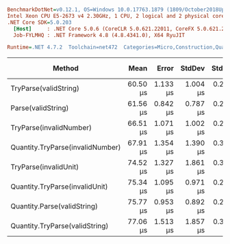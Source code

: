 ``` ini

BenchmarkDotNet=v0.12.1, OS=Windows 10.0.17763.1879 (1809/October2018Update/Redstone5)
Intel Xeon CPU E5-2673 v4 2.30GHz, 1 CPU, 2 logical and 2 physical cores
.NET Core SDK=5.0.203
  [Host]     : .NET Core 5.0.6 (CoreCLR 5.0.621.22011, CoreFX 5.0.621.22011), X64 RyuJIT
  Job-FYLMHQ : .NET Framework 4.8 (4.8.4341.0), X64 RyuJIT

Runtime=.NET 4.7.2  Toolchain=net472  Categories=Micro,Construction,Quantity,String  

```
|                           Method |     Mean |    Error |   StdDev |   StdErr |      Min |      Max |   Median | Ratio | MannWhitney(5%) | RatioSD |  Gen 0 |  Gen 1 | Gen 2 | Allocated |
|--------------------------------- |---------:|---------:|---------:|---------:|---------:|---------:|---------:|------:|---------------- |--------:|-------:|-------:|------:|----------:|
|            TryParse(validString) | 60.50 μs | 1.133 μs | 1.004 μs | 0.268 μs | 58.60 μs | 62.30 μs | 60.78 μs |  0.98 |            Same |    0.02 | 8.0967 | 0.3327 |     - |  52.53 KB |
|               Parse(validString) | 61.56 μs | 0.842 μs | 0.787 μs | 0.203 μs | 60.16 μs | 63.04 μs | 61.51 μs |  1.00 |            Base |    0.00 | 8.0967 | 0.3327 |     - |  52.55 KB |
|          TryParse(invalidNumber) | 66.51 μs | 1.071 μs | 1.002 μs | 0.259 μs | 64.48 μs | 68.38 μs | 66.30 μs |  1.08 |          Slower |    0.02 | 8.0228 | 0.2588 |     - |   52.1 KB |
| Quantity.TryParse(invalidNumber) | 67.91 μs | 1.354 μs | 1.390 μs | 0.337 μs | 66.12 μs | 70.99 μs | 67.90 μs |  1.10 |          Slower |    0.03 | 8.0228 | 0.2588 |     - |   52.1 KB |
|            TryParse(invalidUnit) | 74.52 μs | 1.327 μs | 1.861 μs | 0.358 μs | 71.60 μs | 78.73 μs | 73.96 μs |  1.21 |          Slower |    0.03 | 8.0228 | 0.2588 |     - |  51.92 KB |
|   Quantity.TryParse(invalidUnit) | 75.34 μs | 1.095 μs | 0.971 μs | 0.259 μs | 73.61 μs | 77.74 μs | 75.16 μs |  1.22 |          Slower |    0.02 | 8.0228 | 0.2588 |     - |  51.92 KB |
|      Quantity.Parse(validString) | 75.77 μs | 0.953 μs | 0.892 μs | 0.230 μs | 74.71 μs | 78.00 μs | 75.46 μs |  1.23 |          Slower |    0.02 | 8.5271 | 0.3876 |     - |  55.25 KB |
|   Quantity.TryParse(validString) | 77.06 μs | 1.513 μs | 1.857 μs | 0.396 μs | 73.73 μs | 80.83 μs | 76.82 μs |  1.26 |          Slower |    0.03 | 8.3979 | 0.4845 |     - |  55.25 KB |
